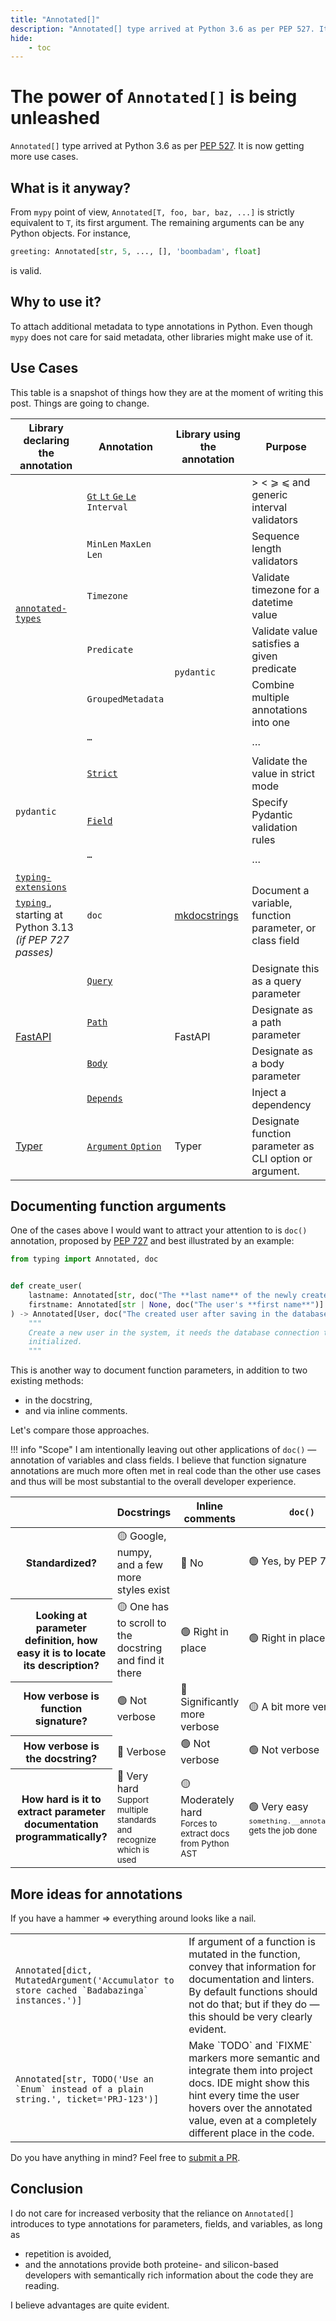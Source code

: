 ```yaml
---
title: "Annotated[]"
description: "Annotated[] type arrived at Python 3.6 as per PEP 527. It is now getting more use cases."
hide:
    - toc
---
```


# The power of `Annotated[]` is being unleashed

`Annotated[]` type arrived at Python 3.6 as per [PEP 527](https://peps.python.org/pep-0526/). It is now getting more use cases.

## What is it anyway?

From `mypy` point of view, `Annotated[T, foo, bar, baz, ...]` is strictly equivalent to `T`, its first argument. The remaining arguments can be any Python objects. For instance,

```python
greeting: Annotated[str, 5, ..., [], 'boombadam', float]
```

is valid.

## Why to use it?

To attach additional metadata to type annotations in Python. Even though `mypy` does not care for said metadata, other libraries might make use of it.

## Use Cases

This table is a snapshot of things how they are at the moment of writing this post. Things are going to change.

<table>
    <thead>
        <tr>
            <th>Library declaring the annotation</th>
            <th>Annotation</th>
            <th>Library using the annotation</th>
            <th>Purpose</th>
        </tr>
    </thead>
    <tbody>
        <tr>
            <td rowspan="6">
                <a href="https://github.com/annotated-types/annotated-types">
                    <code>annotated-types</code>
                </a>
            </td>
            <td>
                <a href="https://docs.pydantic.dev/latest/why/#type-hints">
                    <code>Gt</code> <code>Lt</code> <code>Ge</code> <code>Le</code>
                </a>
                <code>Interval</code>
            </td>
            <td rowspan="9">
                <code>pydantic</code>
            </td>
            <td>&gt; &lt; ⩾ ⩽ and generic interval validators</td>
        </tr>
        <tr>
            <td>
                <code>MinLen</code>
                <code>MaxLen</code>
                <code>Len</code>
            </td>
            <td>Sequence length validators</td>
        </tr>
        <tr>
            <td>
                <code>Timezone</code>
            </td>
            <td>Validate timezone for a datetime value</td>
        </tr>
        <tr>
            <td>
                <code>Predicate</code>
            </td>
            <td>Validate value satisfies a given predicate</td>
        </tr>
        <tr>
            <td>
                <code>GroupedMetadata<code>
            </td>
            <td>Combine multiple annotations into one</td>
        </tr>
        <tr>
            <td>
                <code>…<code>
            </td>
            <td>…</td>
        </tr>
        <tr>
            <td rowspan="3">
                <code>pydantic</code>
            </td>
            <td>
                <a href="https://docs.pydantic.dev/latest/usage/strict_mode/#strict-mode-with-annotated-strict">
                    <code>Strict</code>
                </a>
            </td>
            <td>Validate the value in strict mode</td>
        </tr>
        <tr>
            <td>
                <a href="https://docs.pydantic.dev/latest/usage/types/custom/#composing-types-via-annotated">
                    <code>Field</code>
                </a>
            </td>
            <td>Specify Pydantic validation rules</td>
        </tr>
        <tr>
            <td>
                <code>…<code>
            </td>
            <td>…</td>
        </tr>
        <tr>
            <td>
                <a href="https://github.com/python/typing_extensions/pull/277">
                    <code>typing-extensions</code>
                </a>
            </td>
            <td rowspan="2">
                <code>doc</code>
            </td>
            <td rowspan="2">
                <a href="https://github.com/mkdocstrings/mkdocstrings">
                    mkdocstrings
                </a>
            </td>
            <td rowspan="2">Document a variable, function parameter, or class field</td>
        </tr>
        <tr>
            <td>
                <a href="https://peps.python.org/pep-0727/">
                    <code>typing</code>
                </a>,
                starting at Python 3.13 <em>(if PEP 727 passes)</em>
            </td>
        </tr>
        <tr>
            <td rowspan="4">
                <a href="https://fastapi.tiangolo.com">
                    FastAPI
                </a>
            </td>
            <td>
                <a href="https://fastapi.tiangolo.com/tutorial/query-params-str-validations/?h=annotated#import-query-and-annotated">
                    <code>Query</code>
                </a>
            </td>
            <td rowspan="4">
                FastAPI
            </td>
            <td>Designate this as a query parameter</td>
        </tr>
        <tr>
            <td>
                <a href="https://fastapi.tiangolo.com/tutorial/path-params-numeric-validations/?h=annotated#better-with-annotated">
                    <code>Path</code>
                </a>
            </td>
            <td>Designate as a path parameter</td>
        </tr>
        <tr>
            <td>
                <a href="https://fastapi.tiangolo.com/tutorial/extra-data-types/?h=annotated#example">
                    <code>Body</code>
                </a>
            </td>
            <td>Designate as a body parameter</td>
        </tr>
        <tr>
            <td>
                <a href="https://fastapi.tiangolo.com/tutorial/dependencies/?h=annotated#share-annotated-dependencies">
                    <code>Depends</code>
                </a>
            </td>
            <td>Inject a dependency</td>
        </tr>
        <tr>
            <td>
                <a href="https://typer.tiangolo.com">
                    Typer
                </a>
            </td>
            <td>
                <a href="https://typer.tiangolo.com/tutorial/parameter-types/number/">
                    <code>Argument</code>
                    <code>Option</code>
                </a>
            </td>
            <td>
                Typer
            </td>
            <td>
                Designate function parameter as CLI option or argument.
            </td>
        </tr>
    </tbody>
</table>

## Documenting function arguments

One of the cases above I would want to attract your attention to is `doc()` annotation, proposed by [PEP 727](https://peps.python.org/pep-0727/) and best illustrated by an example:

```python
from typing import Annotated, doc


def create_user(
    lastname: Annotated[str, doc("The **last name** of the newly created user")],
    firstname: Annotated[str | None, doc("The user's **first name**")] = None,
) -> Annotated[User, doc("The created user after saving in the database")]:
    """
    Create a new user in the system, it needs the database connection to be already
    initialized.
    """
```

This is another way to document function parameters, in addition to two existing methods:

* in the docstring,
* and via inline comments.

Let's compare those approaches.

!!! info "Scope"
    I am intentionally leaving out other applications of `doc()` — annotation of variables and class fields. I believe that function signature annotations are much more often met in real code than the other use cases and thus will be most substantial to the overall developer experience.

<table>
    <thead>
        <tr>
            <th></th>
            <th>Docstrings</th>
            <th>Inline comments</th>
            <th><code>doc()</code></th>
        </tr>
    </thead>
    <tbody>
        <tr>
            <th>Standardized?</th>
            <td>🟡 Google, numpy, and a few more styles exist</td>
            <td>🔴 No</td>
            <td>🟢 Yes, by PEP 727</td>
        </tr>
        <tr>
            <th>Looking at parameter definition, how easy it is to locate its description?</th>
            <td>🟡 One has to scroll to the docstring and find it there</td>
            <td>🟢 Right in place</td>
            <td>🟢 Right in place</td>
        </tr>
        <tr>
            <th>How verbose is function signature?</th>
            <td>🟢 Not verbose</td>
            <td>🔴 Significantly more verbose</td>
            <td>🟡 A bit more verbose</td>
        </tr>
        <tr>
            <th>How verbose is the docstring?</th>
            <td>🔴 Verbose</td>
            <td>🟢 Not verbose</td>
            <td>🟢 Not verbose</td>
        </tr>
        <tr>
            <th>How hard is it to extract parameter documentation programmatically?</th>
            <td>
                🔴 Very hard<br/>
                <small>Support multiple standards and recognize which is used</small>
            </td>
            <td>
                🟡 Moderately hard<br/>
                <small>Forces to extract docs from Python AST</small>
            </td>
            <td>
                🟢 Very easy<br/>
                <small><code>something.__annotations__</code> gets the job done</small>
            </td>
        </tr>
    </tbody>
</table>

## More ideas for annotations

If you have a hammer ⇒ everything around looks like a nail.

<table>
    <tbody>
        <tr>
            <td><code>Annotated[dict, MutatedArgument('Accumulator to store cached `Badabazinga` instances.')]</code></td>
            <td>If argument of a function is mutated in the function, convey that information for documentation and linters. By default functions should not do that; but if they do — this should be very clearly evident.</td>
        </tr>
        <tr>
            <td><code>Annotated[str, TODO('Use an `Enum` instead of a plain string.', ticket='PRJ-123')]</code></td>
            <td>Make `TODO` and `FIXME` markers more semantic and integrate them into project docs. IDE might show this hint every time the user hovers over the annotated value, even at a completely different place in the code.</td>
        </tr>
    </tbody>
</table>

Do you have anything in mind? Feel free to [submit a PR](https://github.com/anatoly-scherbakov/yeti.sh).

## Conclusion

I do not care for increased verbosity that the reliance on `Annotated[]` introduces to type annotations for parameters, fields, and variables, as long as

* repetition is avoided,
* and the annotations provide both proteine- and silicon-based developers with semantically rich information about the code they are reading.

I believe advantages are quite evident.
